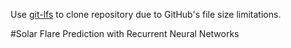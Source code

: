 Use <a href="https://git-lfs.github.com/">git-lfs</a> to clone repository due to GitHub's file size limitations. 

#Solar Flare Prediction with Recurrent Neural Networks

